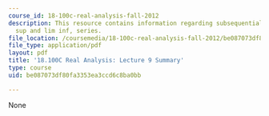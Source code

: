 ```yaml
---
course_id: 18-100c-real-analysis-fall-2012
description: This resource contains information regarding subsequential limits, lim
  sup and lim inf, series.
file_location: /coursemedia/18-100c-real-analysis-fall-2012/be087073df80fa3353ea3ccd6c8ba0bb_MIT18_100CF12_l9sum.pdf
file_type: application/pdf
layout: pdf
title: '18.100C Real Analysis: Lecture 9 Summary'
type: course
uid: be087073df80fa3353ea3ccd6c8ba0bb

---
```

None